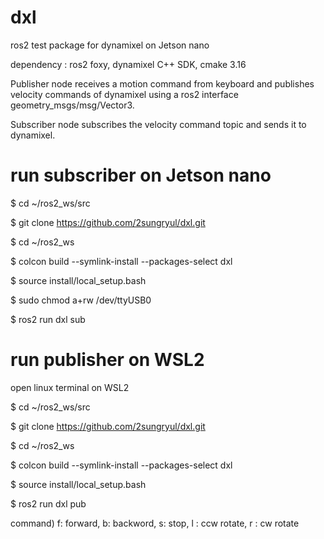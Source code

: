# dxl

ros2 test package for dynamixel on Jetson nano

dependency : ros2 foxy, dynamixel C++ SDK, cmake 3.16

Publisher node receives a motion command from keyboard and publishes velocity commands of dynamixel using a ros2 interface geometry_msgs/msg/Vector3.

Subscriber node subscribes the velocity command topic and sends it to dynamixel.

# run subscriber on Jetson nano

$ cd ~/ros2_ws/src

$ git clone https://github.com/2sungryul/dxl.git

$ cd ~/ros2_ws

$ colcon build --symlink-install --packages-select dxl

$ source install/local_setup.bash

$ sudo chmod a+rw /dev/ttyUSB0

$ ros2 run dxl sub

# run publisher on WSL2

open linux terminal on WSL2

$ cd ~/ros2_ws/src

$ git clone https://github.com/2sungryul/dxl.git

$ cd ~/ros2_ws

$ colcon build --symlink-install --packages-select dxl

$ source install/local_setup.bash

$ ros2 run dxl pub

command) f: forward, b: backword, s: stop, l : ccw rotate, r : cw rotate

